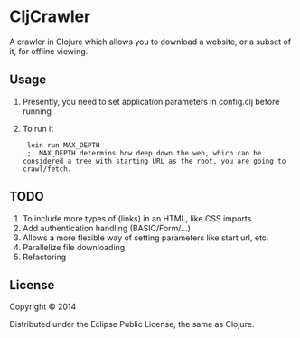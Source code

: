 # CljCrawler

A crawler in Clojure which allows you to download a website, or a subset of it, for offline viewing.

## Usage
1. Presently, you need to set application parameters in config.clj before running
2. To run it

        lein run MAX_DEPTH
        ;; MAX_DEPTH determins how deep down the web, which can be considered a tree with starting URL as the root, you are going to crawl/fetch.

## TODO
1. To include more types of (links) in an HTML, like CSS imports
2. Add authentication handling (BASIC/Form/...)
3. Allows a more flexible way of setting parameters like start url, etc.
4. Parallelize file downloading
5. Refactoring

## License

Copyright © 2014

Distributed under the Eclipse Public License, the same as Clojure.
